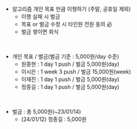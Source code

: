 - 알고리즘 개인 목표 만큼 이행하기 (주말, 공휴일 제외)
  - 이행 실패 시 벌금
  - 목표 or 벌금 수정 시 타인원 전원 동의 必
  - 벌금 쌓이면 회식  
<br>

- 개인 목표 / 벌금(벌금 기준 : 5,000원/day 수준)
  - 원종현 : 1 day 1 push / 벌금 5,000원(day)
  - 이시은 : 1 week 3 push / 벌금 15,000원(week)
  - 이재진 : 1 day 1 push / 벌금 5,000원(day)
  - 정종길 : 1 day 1 push / 벌금 5,000원(day)
<br>  

- 벌금 : 총 5,000원(~23/01/14)
  - (24/01/12) 정종길 : 5,000원
